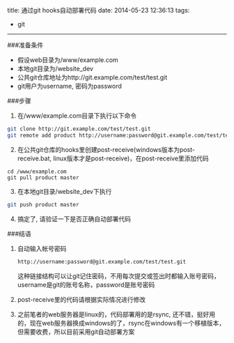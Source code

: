 title: 通过git hooks自动部署代码
date: 2014-05-23 12:36:13
tags:
- git
---
###准备条件
* 假设web目录为/www/example.com
*  本地git目录为/website_dev
* 公共git仓库地址为http://git.example.com/test/test.git
* git用户为username, 密码为password

###步骤
1.  在/www/example.com目录下执行以下命令
```sh
git clone http://git.example.com/test/test.git
git remote add product http://username:password@git.example.com/test/test.git
```
2. 在公共git仓库的hooks里创建post-receive(windows版本为post-receive.bat, linux版本才是post-receive)，在post-receive里添加代码
```
cd /www/example.com
git pull product master
```
3. 在本地git目录/website_dev下执行
```sh
git push product master
```
4. 搞定了, 请验证一下是否正确自动部署代码

###结语
1. 自动输入帐号密码
    ```sh
    http://username:password@git.example.com/test/test.git
    ```
    这种链接结构可以让git记住密码，不用每次提交或签出时都输入账号密码，username是git的账号名称，password是账号密码

2. post-receive里的代码请根据实际情况进行修改

3. 之前笔者的web服务器是linux的，代码部署用的是rsync, 还不错，挺好用的，现在web服务器换成windows的了，rsync在windows有一个移植版本，但需要收费，所以目前采用git自动部署方案

